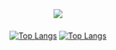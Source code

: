 <div align="center">
   <a href="https://discord.com/users/794721378724741120" target="_blank">
      <img src="https://lanyard-profile-readme.vercel.app/api/794721378724741120?theme=light&bg=809ecf&animated=false&hideDiscrim=true&borderRadius=30px&idleMessage=Probably%20doing%20something%20else...">
   </a>


### 


[![Top Langs](https://github-readme-stats.vercel.app/api?username=bodrumlubebek&theme=synthwave&show_icons=true)](https://github.com/bodrumlubebek/bodrumlubebek?old_theme=react)
[![Top Langs](https://github-readme-stats.vercel.app/api/top-langs/?username=bodrumlubebek&hide=javascript,html,nodejs&show_icons=true&theme=react)](https://github.com/bodrumlubebek/bodrumlubebek)

